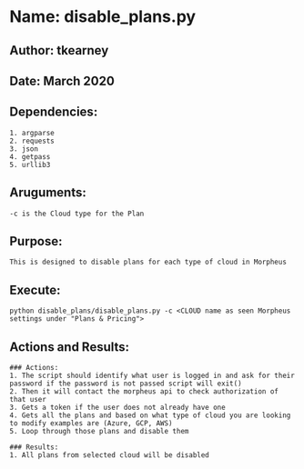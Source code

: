 # Name: disable_plans.py
## Author: tkearney
## Date: March 2020
## Dependencies:
    1. argparse 
    2. requests
    3. json
    4. getpass
    5. urllib3

## Aruguments:
    -c is the Cloud type for the Plan

## Purpose:
    This is designed to disable plans for each type of cloud in Morpheus

## Execute:
    python disable_plans/disable_plans.py -c <CLOUD name as seen Morpheus settings under "Plans & Pricing">

## Actions and Results:
    ### Actions:
    1. The script should identify what user is logged in and ask for their password if the password is not passed script will exit()
    2. Then it will contact the morpheus api to check authorization of that user
    3. Gets a token if the user does not already have one
    4. Gets all the plans and based on what type of cloud you are looking to modify examples are (Azure, GCP, AWS)
    5. Loop through those plans and disable them

    ### Results:
    1. All plans from selected cloud will be disabled